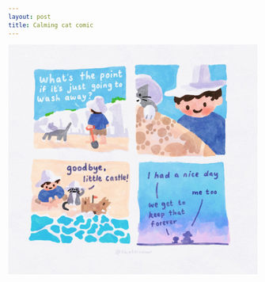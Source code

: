 ```yaml
---
layout: post
title: Calming cat comic
---
```

<p align="center">
 <img src ="./images/107398639_3122096957872185_1875921888507160574_o.jpg">
</p>
